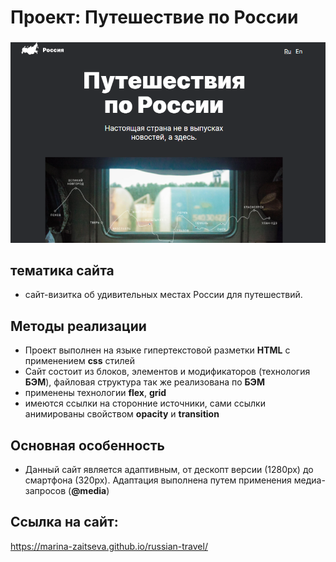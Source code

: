 # Проект: Путешествие по России

###
![alt text](https://github.com/Marina-Zaitseva/russian-travel/blob/main/readme-imge/PrtSc.png?raw=true)
## тематика сайта
* сайт-визитка об удивительных местах России для путешествий.
## Методы реализации
* Проект выполнен на языке гипертекстовой разметки **HTML** с применением **css** стилей
* Сайт состоит из блоков, элементов и модификаторов (технология **БЭМ**), файловая структура так же реализована по **БЭМ**
* применены технологии **flex**, **grid**
* имеются ссылки на сторонние источники, сами ссылки анимированы свойством **opacity** и **transition**

## Основная особенность
* Данный сайт является адаптивным, от дескопт версии (1280px) до смартфона (320px). Адаптация выполнена путем применения  медиа-запросов (**@media**)

## Ссылка на сайт:
https://marina-zaitseva.github.io/russian-travel/
